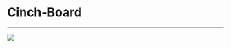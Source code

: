 # Cinch-Board
---------------

<img src="https://www.codeship.io/projects/47b43e00-92c1-0131-38e9-0a082fc3cd6a/status" />